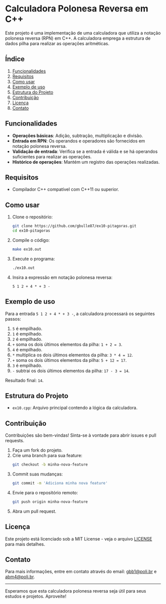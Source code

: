 # Calculadora Polonesa Reversa em C++

Este projeto é uma implementação de uma calculadora que utiliza a notação polonesa reversa (RPN) em C++. A calculadora emprega a estrutura de dados pilha para realizar as operações aritméticas.

## Índice

1. [Funcionalidades](#funcionalidades)
2. [Requisitos](#requisitos)
3. [Como usar](#como-usar)
4. [Exemplo de uso](#exemplo-de-uso)
5. [Estrutura do Projeto](#estrutura-do-projeto)
6. [Contribuição](#contribuição)
7. [Licença](#licença)
8. [Contato](#contato)

## Funcionalidades <a name="funcionalidades"></a>

- **Operações básicas**: Adição, subtração, multiplicação e divisão.
- **Entrada em RPN**: Os operandos e operadores são fornecidos em notação polonesa reversa.
- **Validação de entrada**: Verifica se a entrada é válida e se há operandos suficientes para realizar as operações.
- **Histórico de operações**: Mantém um registro das operações realizadas.

## Requisitos <a name="requisitos"></a>

- Compilador C++ compatível com C++11 ou superior.

## Como usar <a name="como-usar"></a>

1. Clone o repositório:
    ```bash
    git clone https://github.com/gbulle87/ex10-pitagoras.git
    cd ex10-pitagoras
    ```

2. Compile o código:
    ```bash
    make ex10.out
    ```

3. Execute o programa:
    ```bash
    ./ex10.out
    ```

4. Insira a expressão em notação polonesa reversa:
    ```
    5 1 2 + 4 * + 3 -
    ```

## Exemplo de uso <a name="exemplo-de-uso"></a>

Para a entrada `5 1 2 + 4 * + 3 -`, a calculadora processará os seguintes passos:

1. `5` é empilhado.
2. `1` é empilhado.
3. `2` é empilhado.
4. `+` soma os dois últimos elementos da pilha: `1 + 2 = 3`.
5. `4` é empilhado.
6. `*` multiplica os dois últimos elementos da pilha: `3 * 4 = 12`.
7. `+` soma os dois últimos elementos da pilha: `5 + 12 = 17`.
8. `3` é empilhado.
9. `-` subtrai os dois últimos elementos da pilha: `17 - 3 = 14`.

Resultado final: `14`.

## Estrutura do Projeto <a name="estrutura-do-projeto"></a>

- `ex10.cpp`: Arquivo principal contendo a lógica da calculadora.

## Contribuição <a name="contribuição"></a>

Contribuições são bem-vindas! Sinta-se à vontade para abrir issues e pull requests.

1. Faça um fork do projeto.
2. Crie uma branch para sua feature:
    ```bash
    git checkout -b minha-nova-feature
    ```
3. Commit suas mudanças:
    ```bash
    git commit -m 'Adiciona minha nova feature'
    ```
4. Envie para o repositório remoto:
    ```bash
    git push origin minha-nova-feature
    ```
5. Abra um pull request.

## Licença <a name="licença"></a>

Este projeto está licenciado sob a MIT License - veja o arquivo [LICENSE](LICENSE) para mais detalhes.

## Contato <a name="contato"></a>

Para mais informações, entre em contato através do email: gbb1@poli.br e abm4@poli.br.

---

Esperamos que esta calculadora polonesa reversa seja útil para seus estudos e projetos. Aproveite!
